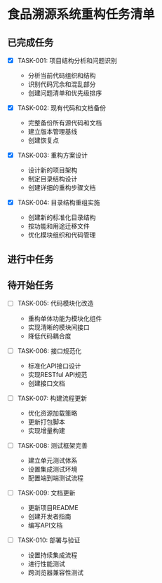 # 食品溯源系统重构任务清单

## 已完成任务

- [x] TASK-001: 项目结构分析和问题识别
  - 分析当前代码组织和结构
  - 识别代码冗余和混乱部分
  - 创建问题清单和优先级排序

- [x] TASK-002: 现有代码和文档备份
  - 完整备份所有源代码和文档
  - 建立版本管理基线
  - 创建恢复点

- [x] TASK-003: 重构方案设计
  - 设计新的项目架构
  - 制定目录结构设计
  - 创建详细的重构步骤文档

- [x] TASK-004: 目录结构重组实施
  - 创建新的标准化目录结构
  - 按功能和用途迁移文件
  - 优化模块组织和代码管理

## 进行中任务

## 待开始任务

- [ ] TASK-005: 代码模块化改造
  - 重构单体功能为模块化组件
  - 实现清晰的模块间接口
  - 降低代码耦合度

- [ ] TASK-006: 接口规范化
  - 标准化API接口设计
  - 实现RESTful API规范
  - 创建接口文档

- [ ] TASK-007: 构建流程更新
  - 优化资源加载策略
  - 更新打包脚本
  - 实现增量构建

- [ ] TASK-008: 测试框架完善
  - 建立单元测试体系
  - 设置集成测试环境
  - 配置端到端测试流程

- [ ] TASK-009: 文档更新
  - 更新项目README
  - 创建开发者指南
  - 编写API文档

- [ ] TASK-010: 部署与验证
  - 设置持续集成流程
  - 进行性能测试
  - 跨浏览器兼容性测试 